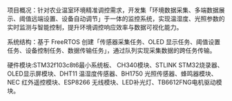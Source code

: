 项目概况：针对农业温室环境精准调控需求，开发集「环境数据采集、多端数据展示、阈值远端设置、设备自动调节」于一体的监控系统，实现温湿度、光照参数的实时监测与智能控制，提升环境调控响应效率与数据可视化能力。

系统结构：基于 FreeRTOS 创建「传感器采集任务、OLED 显示任务、阈值设置任务、设备控制任务、数据传输任务」，通过队列实现采集数据的跨任务传输。

硬件模块:STM32f103c8t6最小系统板、 CH340模块、STLINK STM32烧录器、OLED显示屏模块、DHT11 温湿度传感器、BH1750 光照传感器、蜂鸣器模块、NEC 红外遥控模块、ESP8266 无线模块、LED补光灯、TB6612FNG电机驱动模块。
